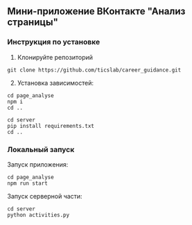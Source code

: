## Мини-приложение ВКонтакте "Анализ страницы"

### Инструкция по установке

1. Клонируйте репозиторий 
```
git clone https://github.com/ticslab/career_guidance.git
```
2. Установка зависимостей:
```
cd page_analyse
npm i
cd ..
```
```
cd server 
pip install requirements.txt
cd ..
```
### Локальный запуск

Запуск приложения:
```
cd page_analyse
npm run start
```
Запуск серверной части:
```
cd server
python activities.py
```